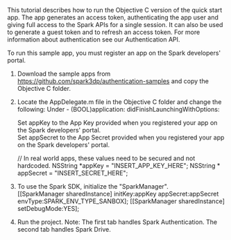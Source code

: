 This tutorial describes how to run the Objective C version of the quick start app.
The app generates an access token, authenticating the app user and giving full access to the Spark APIs for a single session.
It can also be used to generate a guest token and to refresh an access token. 
For more information about authentication see our Authentication API.

To run this sample app, you must register an app on the Spark developers' portal.

1. Download the sample apps from https://github.com/spark3dp/authentication-samples and copy the Objective C folder. 

2. Locate the AppDelegate.m file in the Objective C folder and change the following:
    Under - (BOOL)application: didFinishLaunchingWithOptions:

	Set appKey to the App Key provided when you registered your app on the Spark developers' portal.<br>
	Set appSecret to the App Secret provided when you registered your app on the Spark developers' portal.
	
	// In real world apps, these values need to be secured and not hardcoded.
	NSString *appKey = "INSERT_APP_KEY_HERE";
	NSString * appSecret = "INSERT_SECRET_HERE";

3.  To use the Spark SDK, initialize the "SparkManager".<br>
    [[SparkManager sharedInstance] initKey:appKey appSecret:appSecret envType:SPARK_ENV_TYPE_SANBOX];
    [[SparkManager sharedInstance] setDebugMode:YES];

4. Run the project.
Note:
The first tab handles Spark Authentication.
The second tab handles Spark Drive.
